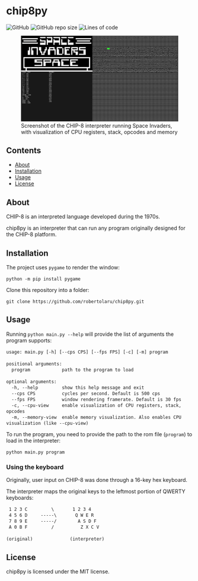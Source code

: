 # chip8py

![GitHub](https://img.shields.io/github/license/robertolaru/chip8py?style=for-the-badge)
![GitHub repo size](https://img.shields.io/github/repo-size/robertolaru/chip8py?style=for-the-badge)
![Lines of code](https://img.shields.io/tokei/lines/github/robertolaru/chip8py?style=for-the-badge)

<figure>
  <img src="screenshot.png" alt="">
  <figcaption>Screenshot of the CHIP-8 interpreter running Space Invaders, with visualization of CPU registers, stack, opcodes and memory</figcaption>
</figure>

## Contents

- [About](#about)
- [Installation](#installation)
- [Usage](#usage)
- [License](#license)

## About

CHIP-8 is an interpreted language developed during the 1970s.

chip8py is an interpreter that can run any program originally designed for the CHIP-8 platform.

## Installation

The project uses `pygame` to render the window:

```
python -m pip install pygame
```

Clone this repository into a folder:

```
git clone https://github.com/robertolaru/chip8py.git
```

## Usage

Running `python main.py --help` will provide the list of arguments the program supports:

```
usage: main.py [-h] [--cps CPS] [--fps FPS] [-c] [-m] program

positional arguments:
  program            path to the program to load

optional arguments:
  -h, --help         show this help message and exit
  --cps CPS          cycles per second. Default is 500 cps
  --fps FPS          window rendering framerate. Default is 30 fps
  -c, --cpu-view     enable visualization of CPU registers, stack, opcodes
  -m, --memory-view  enable memory visualization. Also enables CPU visualization (like --cpu-view)
```

To run the program, you need to provide the path to the rom file (`program`) to load in the interpreter:

```
python main.py program
```

### Using the keyboard

Originally, user input on CHIP-8 was done through a 16-key hex keyboard.

The interpreter maps the original keys to the leftmost portion of QWERTY keyboards:

```
 1 2 3 C         \       1 2 3 4
 4 5 6 D     -----\       Q W E R
 7 8 9 E     -----/        A S D F
 A 0 B F         /          Z X C V

(original)              (interpreter)
```

## License

chip8py is licensed under the MIT license.
